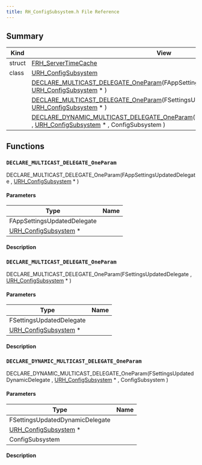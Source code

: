 ```yaml
---
title: RH_ConfigSubsystem.h File Reference
---
```


## Summary
| Kind | View | Description |
|------|------|-------------|
|struct|[FRH_ServerTimeCache](/unreal-plugins/all/structfrh__servertimecache/#structFRH__ServerTimeCache)||
|class|[URH_ConfigSubsystem](/unreal-plugins/all/classurh__configsubsystem/#classURH__ConfigSubsystem)||
||[DECLARE_MULTICAST_DELEGATE_OneParam](/unreal-plugins/all/rh__configsubsystem_8h/#RH__ConfigSubsystem_8h_1acc6a5dbaa6ed8a5a8264878b92424e37)(FAppSettingsUpdatedDelegate , [URH_ConfigSubsystem](/unreal-plugins/all/classurh__configsubsystem/#classURH__ConfigSubsystem) * )||
||[DECLARE_MULTICAST_DELEGATE_OneParam](/unreal-plugins/all/rh__configsubsystem_8h/#RH__ConfigSubsystem_8h_1a082d8bd74758b8a99166f3a4f5bfe9d0)(FSettingsUpdatedDelegate , [URH_ConfigSubsystem](/unreal-plugins/all/classurh__configsubsystem/#classURH__ConfigSubsystem) * )||
||[DECLARE_DYNAMIC_MULTICAST_DELEGATE_OneParam](/unreal-plugins/all/rh__configsubsystem_8h/#RH__ConfigSubsystem_8h_1aed19cd73fb97892d970d354355a7532f)(FSettingsUpdatedDynamicDelegate , [URH_ConfigSubsystem](/unreal-plugins/all/classurh__configsubsystem/#classURH__ConfigSubsystem) * , ConfigSubsystem )||
## Functions



### `DECLARE_MULTICAST_DELEGATE_OneParam` <a id="RH__ConfigSubsystem_8h_1acc6a5dbaa6ed8a5a8264878b92424e37"></a>

 DECLARE_MULTICAST_DELEGATE_OneParam(FAppSettingsUpdatedDelegate , [URH_ConfigSubsystem](/unreal-plugins/all/classurh__configsubsystem/#classURH__ConfigSubsystem) * )

#### Parameters

| Type | Name |
|------|------|
|FAppSettingsUpdatedDelegate||
|[URH_ConfigSubsystem](/unreal-plugins/all/classurh__configsubsystem/#classURH__ConfigSubsystem) *||

#### Description






### `DECLARE_MULTICAST_DELEGATE_OneParam` <a id="RH__ConfigSubsystem_8h_1a082d8bd74758b8a99166f3a4f5bfe9d0"></a>

 DECLARE_MULTICAST_DELEGATE_OneParam(FSettingsUpdatedDelegate , [URH_ConfigSubsystem](/unreal-plugins/all/classurh__configsubsystem/#classURH__ConfigSubsystem) * )

#### Parameters

| Type | Name |
|------|------|
|FSettingsUpdatedDelegate||
|[URH_ConfigSubsystem](/unreal-plugins/all/classurh__configsubsystem/#classURH__ConfigSubsystem) *||

#### Description






### `DECLARE_DYNAMIC_MULTICAST_DELEGATE_OneParam` <a id="RH__ConfigSubsystem_8h_1aed19cd73fb97892d970d354355a7532f"></a>

 DECLARE_DYNAMIC_MULTICAST_DELEGATE_OneParam(FSettingsUpdatedDynamicDelegate , [URH_ConfigSubsystem](/unreal-plugins/all/classurh__configsubsystem/#classURH__ConfigSubsystem) * , ConfigSubsystem )

#### Parameters

| Type | Name |
|------|------|
|FSettingsUpdatedDynamicDelegate||
|[URH_ConfigSubsystem](/unreal-plugins/all/classurh__configsubsystem/#classURH__ConfigSubsystem) *||
|ConfigSubsystem||

#### Description







